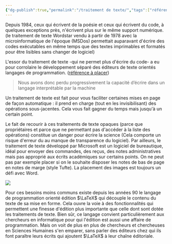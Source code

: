 ```yaml
---
{"dg-publish":true,"permalink":"/traitement de texte/","tags":["référence"]}
---
```




Depuis 1984, ceux qui écrivent de la poésie et ceux qui écrivent du code, à quelques exceptions près, n'écrivent plus sur le même support numérique. (le traitement de texte Wordstar vendu à partir de 1978 avec la microinformatique de l'époque (MSDos) permettait auparavant d'écrire des codes exécutables en même temps que des textes imprimables et formatés pour être lisibles sans changer de logiciel)

L'essor du traitement de texte -qui ne permet plus d'écrire du code- a eu pour corrolaire le développement séparé des éditeurs de texte orientés langages de programmation. ([référence à placer](https://eriac.hypotheses.org/80))

>Nous avons donc perdu progressivement la capacité d’écrire dans un langage interprétable par la machine

Un traitement de texte est fait pour vous faciliter certaines mises en page de façon automatique : il prend en charge (tout en les invisibilisant) des opérations sous-jacentes.  Cela vous fait gagner du temps mais jusqu'à un certain point. 

Le fait de recourir à ces traitements de texte opaques (parce que propriétaires et parce que ne permettant pas d'accéder à la liste des opérations) constitue un danger pour écrire la science (Cela comporte un risque d'erreur du au manque de transparence du logiciel). Par ailleurs, le traitement de texte développé par Microsoft est un logiciel de bureautique, idéal pour envoyer des commandes, des reçus, des notes administratives mais pas approprié aux écrits académiques sur certains points. On ne peut pas par exemple placer si on le souhaite disposer les notes de bas de page en notes de marge (style Tufte). La placement des images est toujours un défi avec Word. 

![](/img/user/images/word_image.jpg)

Pour ces besoins moins communs existe depuis les années 90 le langage de programmation orienté édition $\LaTeX$ qui découple le contenu du texte de sa mise en forme. Cela ouvre la voie à des fonctionnalités qui permettent une finesse d'édition plus importante que celle dont sont dotée les traitements de texte. 
Bien sûr, ce langage convient particulièrement aux chercheurs en informatique pour qui l'édition est aussi une affaire de programmation. Mais on voit de plus en plus de chercheurs et chercheuses en Sciences Humaines s'en emparer, sans parler des éditeurs chez qui ils font paraître leurs écrits qui ajoutent $\LaTeX$ à leur chaîne éditoriale. 
